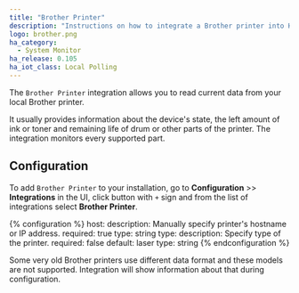 ```yaml
---
title: "Brother Printer"
description: "Instructions on how to integrate a Brother printer into Home Assistant."
logo: brother.png
ha_category:
  - System Monitor
ha_release: 0.105
ha_iot_class: Local Polling
---
```


The `Brother Printer` integration allows you to read current data from your local Brother printer.

It usually provides information about the device's state, the left amount of ink or toner and remaining life of drum or other parts of the printer.
The integration monitors every supported part.

## Configuration

To add `Brother Printer` to your installation, go to **Configuration** >> **Integrations** in the UI, click button with `+` sign and from the list of integrations select **Brother Printer**.

{% configuration %}
host:
  description: Manually specify printer's hostname or IP address.
  required: true
  type: string
type:
  description: Specify type of the printer.
  required: false
  default: laser
  type: string
{% endconfiguration %}

<div class="note warning">
  
Some very old Brother printers use different data format and these models are not supported. Integration will show information about that during configuration.

</div>
